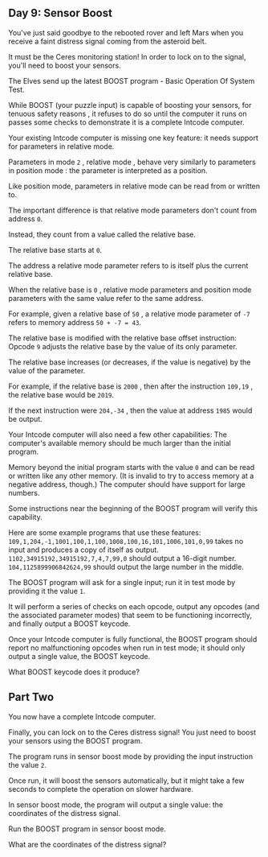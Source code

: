 ## Day 9: Sensor Boost

 You've just said goodbye to the rebooted rover and left Mars when you receive a faint distress signal coming from the asteroid belt.

It must be the Ceres monitoring station! In order to lock on to the signal, you'll need to boost your sensors.

The Elves send up the latest BOOST program - Basic Operation Of System Test.

While BOOST (your puzzle input) is capable of boosting your sensors, for tenuous safety reasons , it refuses to do so until the computer it runs on passes some checks to demonstrate it is a complete Intcode computer.

Your existing Intcode computer is missing one key feature: it needs support for parameters in relative mode.

Parameters in mode ` 2 ` , relative mode , behave very similarly to parameters in position mode : the parameter is interpreted as a position.

Like position mode, parameters in relative mode can be read from or written to.

The important difference is that relative mode parameters don't count from address ` 0 `.

Instead, they count from a value called the relative base.

The relative base starts at ` 0 `.

The address a relative mode parameter refers to is itself plus the current relative base.

When the relative base is ` 0 ` , relative mode parameters and position mode parameters with the same value refer to the same address.

For example, given a relative base of ` 50 ` , a relative mode parameter of ` -7 ` refers to memory address ` 50 + -7 = 43 `.

The relative base is modified with the relative base offset instruction: Opcode ` 9 ` adjusts the relative base by the value of its only parameter.

The relative base increases (or decreases, if the value is negative) by the value of the parameter.

For example, if the relative base is ` 2000 ` , then after the instruction ` 109,19 ` , the relative base would be ` 2019 `.

If the next instruction were ` 204,-34 ` , then the value at address ` 1985 ` would be output.

Your Intcode computer will also need a few other capabilities: The computer's available memory should be much larger than the initial program.

Memory beyond the initial program starts with the value ` 0 ` and can be read or written like any other memory. (It is invalid to try to access memory at a negative address, though.) The computer should have support for large numbers.

Some instructions near the beginning of the BOOST program will verify this capability.

Here are some example programs that use these features: ` 109,1,204,-1,1001,100,1,100,1008,100,16,101,1006,101,0,99 ` takes no input and produces a copy of itself as output. ` 1102,34915192,34915192,7,4,7,99,0 ` should output a 16-digit number. ` 104,1125899906842624,99 ` should output the large number in the middle.

The BOOST program will ask for a single input; run it in test mode by providing it the value ` 1 `.

It will perform a series of checks on each opcode, output any opcodes (and the associated parameter modes) that seem to be functioning incorrectly, and finally output a BOOST keycode.

Once your Intcode computer is fully functional, the BOOST program should report no malfunctioning opcodes when run in test mode; it should only output a single value, the BOOST keycode.

What BOOST keycode does it produce? 

## Part Two

 You now have a complete Intcode computer.

Finally, you can lock on to the Ceres distress signal! You just need to boost your sensors using the BOOST program.

The program runs in sensor boost mode by providing the input instruction the value ` 2 `.

Once run, it will boost the sensors automatically, but it might take a few seconds to complete the operation on slower hardware.

In sensor boost mode, the program will output a single value: the coordinates of the distress signal.

Run the BOOST program in sensor boost mode.

What are the coordinates of the distress signal? 
